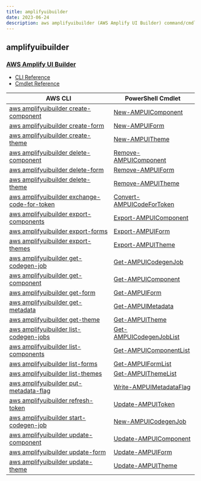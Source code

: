 ```yaml
---
title: amplifyuibuilder
date: 2023-06-24
description: aws amplifyuibuilder (AWS Amplify UI Builder) command/cmdlet list.
---
```


## amplifyuibuilder

### [AWS Amplify UI Builder](https://aws.amazon.com/amplify/)

* [CLI Reference](https://awscli.amazonaws.com/v2/documentation/api/latest/reference/amplifyuibuilder/index.html)
* [Cmdlet Reference](https://docs.aws.amazon.com/powershell/latest/reference/items/AmplifyUIBuilder_cmdlets.html)

|AWS CLI|PowerShell Cmdlet|
|----|----|
|[aws amplifyuibuilder create-component](https://awscli.amazonaws.com/v2/documentation/api/latest/reference/amplifyuibuilder/create-component.html)|[New-AMPUIComponent](https://docs.aws.amazon.com/powershell/latest/reference/items/New-AMPUIComponent.html)|
|[aws amplifyuibuilder create-form](https://awscli.amazonaws.com/v2/documentation/api/latest/reference/amplifyuibuilder/create-form.html)|[New-AMPUIForm](https://docs.aws.amazon.com/powershell/latest/reference/items/New-AMPUIForm.html)|
|[aws amplifyuibuilder create-theme](https://awscli.amazonaws.com/v2/documentation/api/latest/reference/amplifyuibuilder/create-theme.html)|[New-AMPUITheme](https://docs.aws.amazon.com/powershell/latest/reference/items/New-AMPUITheme.html)|
|[aws amplifyuibuilder delete-component](https://awscli.amazonaws.com/v2/documentation/api/latest/reference/amplifyuibuilder/delete-component.html)|[Remove-AMPUIComponent](https://docs.aws.amazon.com/powershell/latest/reference/items/Remove-AMPUIComponent.html)|
|[aws amplifyuibuilder delete-form](https://awscli.amazonaws.com/v2/documentation/api/latest/reference/amplifyuibuilder/delete-form.html)|[Remove-AMPUIForm](https://docs.aws.amazon.com/powershell/latest/reference/items/Remove-AMPUIForm.html)|
|[aws amplifyuibuilder delete-theme](https://awscli.amazonaws.com/v2/documentation/api/latest/reference/amplifyuibuilder/delete-theme.html)|[Remove-AMPUITheme](https://docs.aws.amazon.com/powershell/latest/reference/items/Remove-AMPUITheme.html)|
|[aws amplifyuibuilder exchange-code-for-token](https://awscli.amazonaws.com/v2/documentation/api/latest/reference/amplifyuibuilder/exchange-code-for-token.html)|[Convert-AMPUICodeForToken](https://docs.aws.amazon.com/powershell/latest/reference/items/Convert-AMPUICodeForToken.html)|
|[aws amplifyuibuilder export-components](https://awscli.amazonaws.com/v2/documentation/api/latest/reference/amplifyuibuilder/export-components.html)|[Export-AMPUIComponent](https://docs.aws.amazon.com/powershell/latest/reference/items/Export-AMPUIComponent.html)|
|[aws amplifyuibuilder export-forms](https://awscli.amazonaws.com/v2/documentation/api/latest/reference/amplifyuibuilder/export-forms.html)|[Export-AMPUIForm](https://docs.aws.amazon.com/powershell/latest/reference/items/Export-AMPUIForm.html)|
|[aws amplifyuibuilder export-themes](https://awscli.amazonaws.com/v2/documentation/api/latest/reference/amplifyuibuilder/export-themes.html)|[Export-AMPUITheme](https://docs.aws.amazon.com/powershell/latest/reference/items/Export-AMPUITheme.html)|
|[aws amplifyuibuilder get-codegen-job](https://awscli.amazonaws.com/v2/documentation/api/latest/reference/amplifyuibuilder/get-codegen-job.html)|[Get-AMPUICodegenJob](https://docs.aws.amazon.com/powershell/latest/reference/items/Get-AMPUICodegenJob.html)|
|[aws amplifyuibuilder get-component](https://awscli.amazonaws.com/v2/documentation/api/latest/reference/amplifyuibuilder/get-component.html)|[Get-AMPUIComponent](https://docs.aws.amazon.com/powershell/latest/reference/items/Get-AMPUIComponent.html)|
|[aws amplifyuibuilder get-form](https://awscli.amazonaws.com/v2/documentation/api/latest/reference/amplifyuibuilder/get-form.html)|[Get-AMPUIForm](https://docs.aws.amazon.com/powershell/latest/reference/items/Get-AMPUIForm.html)|
|[aws amplifyuibuilder get-metadata](https://awscli.amazonaws.com/v2/documentation/api/latest/reference/amplifyuibuilder/get-metadata.html)|[Get-AMPUIMetadata](https://docs.aws.amazon.com/powershell/latest/reference/items/Get-AMPUIMetadata.html)|
|[aws amplifyuibuilder get-theme](https://awscli.amazonaws.com/v2/documentation/api/latest/reference/amplifyuibuilder/get-theme.html)|[Get-AMPUITheme](https://docs.aws.amazon.com/powershell/latest/reference/items/Get-AMPUITheme.html)|
|[aws amplifyuibuilder list-codegen-jobs](https://awscli.amazonaws.com/v2/documentation/api/latest/reference/amplifyuibuilder/list-codegen-jobs.html)|[Get-AMPUICodegenJobList](https://docs.aws.amazon.com/powershell/latest/reference/items/Get-AMPUICodegenJobList.html)|
|[aws amplifyuibuilder list-components](https://awscli.amazonaws.com/v2/documentation/api/latest/reference/amplifyuibuilder/list-components.html)|[Get-AMPUIComponentList](https://docs.aws.amazon.com/powershell/latest/reference/items/Get-AMPUIComponentList.html)|
|[aws amplifyuibuilder list-forms](https://awscli.amazonaws.com/v2/documentation/api/latest/reference/amplifyuibuilder/list-forms.html)|[Get-AMPUIFormList](https://docs.aws.amazon.com/powershell/latest/reference/items/Get-AMPUIFormList.html)|
|[aws amplifyuibuilder list-themes](https://awscli.amazonaws.com/v2/documentation/api/latest/reference/amplifyuibuilder/list-themes.html)|[Get-AMPUIThemeList](https://docs.aws.amazon.com/powershell/latest/reference/items/Get-AMPUIThemeList.html)|
|[aws amplifyuibuilder put-metadata-flag](https://awscli.amazonaws.com/v2/documentation/api/latest/reference/amplifyuibuilder/put-metadata-flag.html)|[Write-AMPUIMetadataFlag](https://docs.aws.amazon.com/powershell/latest/reference/items/Write-AMPUIMetadataFlag.html)|
|[aws amplifyuibuilder refresh-token](https://awscli.amazonaws.com/v2/documentation/api/latest/reference/amplifyuibuilder/refresh-token.html)|[Update-AMPUIToken](https://docs.aws.amazon.com/powershell/latest/reference/items/Update-AMPUIToken.html)|
|[aws amplifyuibuilder start-codegen-job](https://awscli.amazonaws.com/v2/documentation/api/latest/reference/amplifyuibuilder/start-codegen-job.html)|[New-AMPUICodegenJob](https://docs.aws.amazon.com/powershell/latest/reference/items/New-AMPUICodegenJob.html)|
|[aws amplifyuibuilder update-component](https://awscli.amazonaws.com/v2/documentation/api/latest/reference/amplifyuibuilder/update-component.html)|[Update-AMPUIComponent](https://docs.aws.amazon.com/powershell/latest/reference/items/Update-AMPUIComponent.html)|
|[aws amplifyuibuilder update-form](https://awscli.amazonaws.com/v2/documentation/api/latest/reference/amplifyuibuilder/update-form.html)|[Update-AMPUIForm](https://docs.aws.amazon.com/powershell/latest/reference/items/Update-AMPUIForm.html)|
|[aws amplifyuibuilder update-theme](https://awscli.amazonaws.com/v2/documentation/api/latest/reference/amplifyuibuilder/update-theme.html)|[Update-AMPUITheme](https://docs.aws.amazon.com/powershell/latest/reference/items/Update-AMPUITheme.html)|

